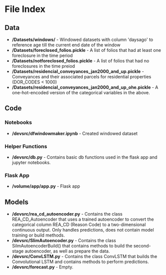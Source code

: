 # File Index
## Data
* **/Datasets/windows/** - Windowed datasets with column 'daysago' to reference age till the current end date of the window
* **/Datasets/foreclosed_folios.pickle** - A list of folios that had at least one foreclosure in the time period
* **/Datasets/notforeclosed_folios.pickle** - A list of folios that had no foreclosures in the time preiod
* **/Datasets/residencial_conveyances_jan2000_and_up.pickle** - Conveyances and their associated parcels for residential properties (DOR_CODES < 1000)
* **/Datasets/residencial_conveyances_jan2000_and_up_ohe.pickle** - A one-hot-encoded version of the categorical variables in the above.

## Code
### Notebooks
* **/devsrc/dfwindowmaker.ipynb** - Created windowed dataset

### Helper Functions
* **/devsrc/db.py** - Contains basic db functions used in the flask app and jupyter notebooks.

### Flask App
* **/volume/app/app.py** - Flask app

## Models
* **/devsrc/rea_cd_autoencoder.py** - Contains the class REA_CD_Autoencoder that uses a trained autoencoder to convert the categorical column REA_CD (Reason Code) to a two-dimensional continuous output. Only handles predictions, does not contain model training or build methods.
* **/devsrc/SlimAutoencoder.py** - Contains the class SilmAutoencoderBuild() that contains methods to build the second-stage autoencoder, as well as prepare the data.
* **/devsrc/ConvLSTM.py** - Contains the class ConvLSTM that builds the Convolutional LSTM and contains methods to perform predictions.
* **/devsrc/forecast.py** - Empty.

